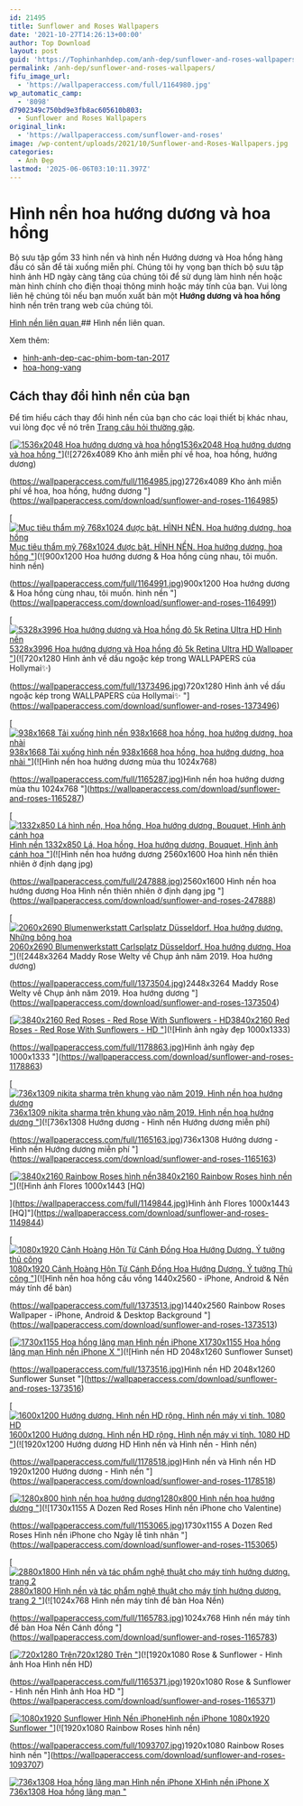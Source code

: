 ```yaml
---
id: 21495
title: Sunflower and Roses Wallpapers
date: '2021-10-27T14:26:13+00:00'
author: Top Download
layout: post
guid: 'https://Tophinhanhdep.com/anh-dep/sunflower-and-roses-wallpapers/'
permalink: /anh-dep/sunflower-and-roses-wallpapers/
fifu_image_url:
  - 'https://wallpaperaccess.com/full/1164980.jpg'
wp_automatic_camp:
  - '8098'
d7902349c750bd9e3fb8ac605610b803:
  - Sunflower and Roses Wallpapers
original_link:
  - 'https://wallpaperaccess.com/sunflower-and-roses'
image: /wp-content/uploads/2021/10/Sunflower-and-Roses-Wallpapers.jpg
categories:
  - Ảnh Đẹp
lastmod: '2025-06-06T03:10:11.397Z'
---
```

# Hình nền hoa hướng dương và hoa hồng

Bộ sưu tập gồm 33 hình nền và hình nền Hướng dương và Hoa hồng hàng đầu có sẵn để tải xuống miễn phí. Chúng tôi hy vọng bạn thích bộ sưu tập hình ảnh HD ngày càng tăng của chúng tôi để sử dụng làm hình nền hoặc màn hình chính cho điện thoại thông minh hoặc máy tính của bạn. Vui lòng liên hệ chúng tôi nếu bạn muốn xuất bản một **Hướng dương và hoa hồng** hình nền trên trang web của chúng tôi.

[Hình nền liên quan ](#related) ## Hình nền liên quan.

   
 Xem thêm:

   
- [hinh-anh-dep-cac-phim-bom-tan-2017](https://tophinhanhdep.com/anh-dep/hinh-anh-dep-cac-phim-bom-tan-2017/)
- [hoa-hong-vang](https://tophinhanhdep.com/hoa-hong/hoa-hong-vang/)

## Cách thay đổi hình nền của bạn

Để tìm hiểu cách thay đổi hình nền của bạn cho các loại thiết bị khác nhau, vui lòng đọc về nó trên [Trang câu hỏi thường gặp](https://tophinhanhdep.com/faq/).

  
[[![1536x2048 Hoa hướng dương và hoa hồng](https://wallpaperaccess.com/full/1164980.jpg)1536x2048 Hoa hướng dương và hoa hồng "](https://wallpaperaccess.com/download/sunflower-and-roses-1164980)](![2726x4089 Kho ảnh miễn phí về hoa, hoa hồng, hướng dương)

(https://wallpaperaccess.com/full/1164985.jpg)2726x4089 Kho ảnh miễn phí về hoa, hoa hồng, hướng dương "](https://wallpaperaccess.com/download/sunflower-and-roses-1164985)

[[![Mục tiêu thẩm mỹ 768x1024 được bật.  HÌNH NỀN.  Hoa hướng dương, hoa hồng](https://wallpaperaccess.com/full/1373494.jpg)Mục tiêu thẩm mỹ 768x1024 được bật. HÌNH NỀN. Hoa hướng dương, hoa hồng "](https://wallpaperaccess.com/download/sunflower-and-roses-1373494)](![900x1200 Hoa hướng dương & Hoa hồng cùng nhau, tôi muốn.  hình nền)

(https://wallpaperaccess.com/full/1164991.jpg)900x1200 Hoa hướng dương &amp; Hoa hồng cùng nhau, tôi muốn. hình nền "](https://wallpaperaccess.com/download/sunflower-and-roses-1164991)

[[![5328x3996 Hoa hướng dương và Hoa hồng đỏ 5k Retina Ultra HD Hình nền](https://wallpaperaccess.com/full/1164990.jpg)5328x3996 Hoa hướng dương và Hoa hồng đỏ 5k Retina Ultra HD Wallpaper "](https://wallpaperaccess.com/download/sunflower-and-roses-1164990)](![720x1280 Hình ảnh về dấu ngoặc kép trong WALLPAPERS của Hollymai✨)

(https://wallpaperaccess.com/full/1373496.jpg)720x1280 Hình ảnh về dấu ngoặc kép trong WALLPAPERS của Hollymai✨ "](https://wallpaperaccess.com/download/sunflower-and-roses-1373496)

[[![938x1668 Tải xuống hình nền 938x1668 hoa hồng, hoa hướng dương, hoa nhài](https://wallpaperaccess.com/full/1165929.jpg)938x1668 Tải xuống hình nền 938x1668 hoa hồng, hoa hướng dương, hoa nhài "](https://wallpaperaccess.com/download/sunflower-and-roses-1165929)](![Hình nền hoa hướng dương mùa thu 1024x768)

(https://wallpaperaccess.com/full/1165287.jpg)Hình nền hoa hướng dương mùa thu 1024x768 "](https://wallpaperaccess.com/download/sunflower-and-roses-1165287)

[[![1332x850 Lá hình nền, Hoa hồng, Hoa hướng dương, Bouquet, Hình ảnh cánh hoa](https://wallpaperaccess.com/full/1164998.jpg)Hình nền 1332x850 Lá, Hoa hồng, Hoa hướng dương, Bouquet, Hình ảnh cánh hoa "](https://wallpaperaccess.com/download/sunflower-and-roses-1164998)](![Hình nền hoa hướng dương 2560x1600 Hoa hình nền thiên nhiên ở định dạng jpg)

(https://wallpaperaccess.com/full/247888.jpg)2560x1600 Hình nền hoa hướng dương Hoa Hình nền thiên nhiên ở định dạng jpg "](https://wallpaperaccess.com/download/sunflower-and-roses-247888)

[[![2060x2690 Blumenwerkstatt Carlsplatz Düsseldorf.  Hoa hướng dương.  Những bông hoa](https://wallpaperaccess.com/full/1164995.jpg)2060x2690 Blumenwerkstatt Carlsplatz Düsseldorf. Hoa hướng dương. Hoa "](https://wallpaperaccess.com/download/sunflower-and-roses-1164995)](![2448x3264 Maddy Rose Welty về Chụp ảnh năm 2019. Hoa hướng dương)

(https://wallpaperaccess.com/full/1373504.jpg)2448x3264 Maddy Rose Welty về Chụp ảnh năm 2019. Hoa hướng dương "](https://wallpaperaccess.com/download/sunflower-and-roses-1373504)

[[![3840x2160 Red Roses - Red Rose With Sunflowers - HD](https://wallpaperaccess.com/full/1165001.jpg)3840x2160 Red Roses - Red Rose With Sunflowers - HD "](https://wallpaperaccess.com/download/sunflower-and-roses-1165001)](![Hình ảnh ngày đẹp 1000x1333)

(https://wallpaperaccess.com/full/1178863.jpg)Hình ảnh ngày đẹp 1000x1333 "](https://wallpaperaccess.com/download/sunflower-and-roses-1178863)

[[![736x1309 nikita sharma trên khung vào năm 2019. Hình nền hoa hướng dương](https://wallpaperaccess.com/full/1373507.jpg)736x1309 nikita sharma trên khung vào năm 2019. Hình nền hoa hướng dương "](https://wallpaperaccess.com/download/sunflower-and-roses-1373507)](![736x1308 Hướng dương - Hình nền Hướng dương miễn phí)

(https://wallpaperaccess.com/full/1165163.jpg)736x1308 Hướng dương - Hình nền Hướng dương miễn phí "](https://wallpaperaccess.com/download/sunflower-and-roses-1165163)

[[![3840x2160 Rainbow Roses hình nền](https://wallpaperaccess.com/full/1093701.jpg)3840x2160 Rainbow Roses hình nền "](https://wallpaperaccess.com/download/sunflower-and-roses-1093701)](![Hình ảnh Flores 1000x1443 [HQ)

](https://wallpaperaccess.com/full/1149844.jpg)Hình ảnh Flores 1000x1443 \[HQ\]"](https://wallpaperaccess.com/download/sunflower-and-roses-1149844)

[[![1080x1920 Cảnh Hoàng Hôn Từ Cánh Đồng Hoa Hướng Dương.  Ý tưởng thủ công](https://wallpaperaccess.com/full/247821.jpg)1080x1920 Cảnh Hoàng Hôn Từ Cánh Đồng Hoa Hướng Dương. Ý tưởng Thủ công "](https://wallpaperaccess.com/download/sunflower-and-roses-247821)](![Hình nền hoa hồng cầu vồng 1440x2560 - iPhone, Android & Nền máy tính để bàn)

(https://wallpaperaccess.com/full/1373513.jpg)1440x2560 Rainbow Roses Wallpaper - iPhone, Android &amp; Desktop Background "](https://wallpaperaccess.com/download/sunflower-and-roses-1373513)

[[![1730x1155 Hoa hồng lãng mạn Hình nền iPhone X](https://wallpaperaccess.com/full/893772.jpg)1730x1155 Hoa hồng lãng mạn Hình nền iPhone X "](https://wallpaperaccess.com/download/sunflower-and-roses-893772)](![Hình nền HD 2048x1260 Sunflower Sunset)

(https://wallpaperaccess.com/full/1373516.jpg)Hình nền HD 2048x1260 Sunflower Sunset "](https://wallpaperaccess.com/download/sunflower-and-roses-1373516)

[[![1600x1200 Hướng dương.  Hình nền HD rộng.  Hình nền máy vi tính.  1080 HD](https://wallpaperaccess.com/full/1166463.jpg)1600x1200 Hướng dương. Hình nền HD rộng. Hình nền máy vi tính. 1080 HD "](https://wallpaperaccess.com/download/sunflower-and-roses-1166463)](![1920x1200 Hướng dương HD Hình nền và Hình nền - Hình nền)

(https://wallpaperaccess.com/full/1178518.jpg)Hình nền và Hình nền HD 1920x1200 Hướng dương - Hình nền "](https://wallpaperaccess.com/download/sunflower-and-roses-1178518)

[[![1280x800 hình nền hoa hướng dương](https://wallpaperaccess.com/full/1373519.jpg)1280x800 Hình nền hoa hướng dương "](https://wallpaperaccess.com/download/sunflower-and-roses-1373519)](![1730x1155 A Dozen Red Roses Hình nền iPhone cho Valentine)

(https://wallpaperaccess.com/full/1153065.jpg)1730x1155 A Dozen Red Roses Hình nền iPhone cho Ngày lễ tình nhân "](https://wallpaperaccess.com/download/sunflower-and-roses-1153065)

[[![2880x1800 Hình nền và tác phẩm nghệ thuật cho máy tính hướng dương.  trang 2](https://wallpaperaccess.com/full/310713.jpg)2880x1800 Hình nền và tác phẩm nghệ thuật cho máy tính hướng dương. trang 2 "](https://wallpaperaccess.com/download/sunflower-and-roses-310713)](![1024x768 Hình nền máy tính để bàn Hoa Nền)

(https://wallpaperaccess.com/full/1165783.jpg)1024x768 Hình nền máy tính để bàn Hoa Nền Cánh đồng "](https://wallpaperaccess.com/download/sunflower-and-roses-1165783)

[[![720x1280 Trên](https://wallpaperaccess.com/full/1165778.jpg)720x1280 Trên "](https://wallpaperaccess.com/download/sunflower-and-roses-1165778)](![1920x1080 Rose & Sunflower - Hình ảnh Hoa Hình nền HD)

(https://wallpaperaccess.com/full/1165371.jpg)1920x1080 Rose &amp; Sunflower - Hình nền Hình ảnh Hoa HD "](https://wallpaperaccess.com/download/sunflower-and-roses-1165371)

[[![1080x1920 Sunflower Hình Nền iPhone](https://wallpaperaccess.com/full/1373525.jpg)Hình nền iPhone 1080x1920 Sunflower "](https://wallpaperaccess.com/download/sunflower-and-roses-1373525)](![1920x1080 Rainbow Roses hình nền)

(https://wallpaperaccess.com/full/1093707.jpg)1920x1080 Rainbow Roses hình nền "](https://wallpaperaccess.com/download/sunflower-and-roses-1093707)

[![736x1308 Hoa hồng lãng mạn Hình nền iPhone X](https://wallpaperaccess.com/full/1373528.jpg)Hình nền iPhone X 736x1308 Hoa hồng lãng mạn "](https://wallpaperaccess.com/download/sunflower-and-roses-1373528)
